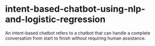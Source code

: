 # intent-based-chatbot-using-nlp-and-logistic-regression
An intent-based chatbot refers to a chatbot that can handle a complete conversation from start to finish without requiring human assistance. 
